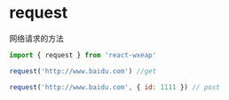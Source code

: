 # request 
网络请求的方法

```js
import { request } from 'react-wxeap'

request('http://www.baidu.com') //get

request('http://www.baidu.com', { id: 1111 }) // post

```